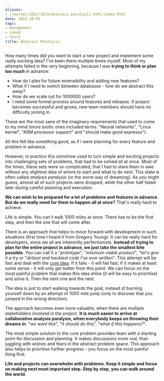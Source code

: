 ```yaml
---
aliases:
- /journal/2012/10/3/analysis-paralysis.html/index.html
date: 2012-10-03
tags:
- management
- Lokad
- Story
title: Analysis Paralysis
---
```

<p>How many times did you want to start a new project and implement some really exciting idea? I've been there multiple times myself. Most of my attempts failed in the very beginning, because I was <strong>trying to think or plan too much</strong> in advance:</p>

<ul>
<li>How do I plan for future extensibility and adding new features?</li>
<li>What if I need to switch between databases - how do we abstract this away?</li>
<li>How do we scale out for 1000000 users?</li>
<li>I need some formal process around features and releases. If project becomes successful and grows, new team members should have no difficulty joining in.</li>
</ul>

<p>These are the most sane of the imaginary requirements that used to come to my mind (more exotic ones included terms: "Neural networks", "Linux kernel", "ARM processor support" and "should make good expresso").</p>

<p>All this felt like something good, as if I were planning for every feature and problem in advance. </p>

<p>However, in practice this somehow used to turn simple and exciting projects into challenging sets of problems, that had to be solved all at once. Most of the times, these sets were so complicated, that I had to stare them in awe without any slightest idea of where to start and what to do next. This state is often called <em>analysis paralysis</em> (or the worst way of dreaming). As you might guess, almost all of such projects were dropped, while the other half failed later during careful planning and execution.</p>

<p><strong>We can wish to be prepared for a lot of problems and features in advance. But do we really need for them to happen all at once?</strong> That's really hard to achieve. </p>

<p>Life is simple. You can't walk 1000 miles at once. There has to be the first step, and then the one that will come after.</p>

<p>There is an approach that helps to move forward with development in such situations (first time I heard it from Gregory Young). It can be really hard for developers, since we all are inherently perfectionists. <strong>Instead of trying to plan for the entire project in advance, we just take the smallest bite possible</strong>. You can call it a "<em>prototype</em>", "<em>minimum viable product</em>", "<em>let's give it a try</em> or "<em>dirtiest and hackiest code I've ever written</em>". This attempt will be fast and deal with the <a href="http://abdullin.com/journal/2012/9/21/design-obsessions.html">core idea</a>. If it fails - it will fail fast; if it makes at least some sense - it will only get better from this point. We can focus on the most painful problem that makes this idea shine (it will be easy to prioritise) and solve it. Then the next one and the next.</p>

<p>The idea is just to start walking towards the goal, instead of burning yourself down by an attempt of 1000 mile jump (only to discover that you jumped in the wrong direction).</p>

<p>The approach becomes even more valuable, when there are multiple stakeholders involved in the project. <strong>It is much easier to arrive at collaborative analysis paralysis, when everybody keeps on throwing their dreams in</strong>: "<em>we want this</em>", "<em>it should do this</em>", "<em>what if this happens?</em>". </p>

<p>The most simple solution to the core problem provides team with a starting point for discussion and planning. It makes discussions more real, than juggling with wishes and fears in the abstract problem space. This approach also helps to prioritise further progress - you focus on the most painful thing first.</p>

<p><strong>Life and projects can overwhelm with problems. Keep it simple and focus on making next most important step. Step by step, you can walk around the world.</strong></p>

